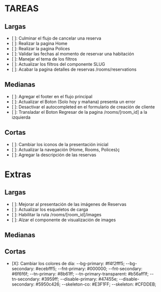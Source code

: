 # TAREAS

## Largas

- [ ]: Culminar el flujo de cancelar una reserva
- [ ]: Realizar la pagina Home
- [ ]: Realizar la pagina Polices
- [ ]: Validar las fechas al momento de reservar una habitación
- [ ]: Manejar el tema de los filtros
- [ ]: Actualizar los filtros del componente SLUG
- [ ]: Acabar la pagina detalles de reservas /rooms/reservations

## Medianas

- [ ]: Agregar el footer en el flujo principal
- [ ]: Actualizar el Boton (Solo hoy y mañana) presenta un error
- [ ]: Desactivar el autocompleted en el formulario de creación de cliente
- [ ]: Transladar el Boton Regresar de la pagina /rooms/[room_id] a la izquierda

## Cortas

- [ ]: Cambiar los iconos de la presentación inicial
- [ ]: Actualizar la navegación (Home, Rooms, Polices)ç
- [ ]: Agregar la descripción de las reservas

# Extras

## Largas

- [ ]: Mejorar al presentación de las imágenes de Reservas
- [ ]: Actualizar los esqueletos de carga
- [ ]: Habilitar la ruta /rooms/[room_id]/images
- [ ]: Alzar el componente de visualización de images

## Medianas

## Cortas

- [X]: Cambiar los colores de día:
  --bg-primary: #f4f2fff5;
  --bg-secondary: #ecebfff5;
  --fnt-primary: #000000;
  --fnt-secondary: #6f6f6f;
  --tn-primary: #8b61ff;
  --tn-primary-transparent: #b56aff1f;
  --tn-secondary: #3959ff;
  --disable-primary: #47455e;
  --disable-secondary: #5950c426;
  --skeleton-co: #E3F1FF;
  --skeleton: #CFDDEB;
